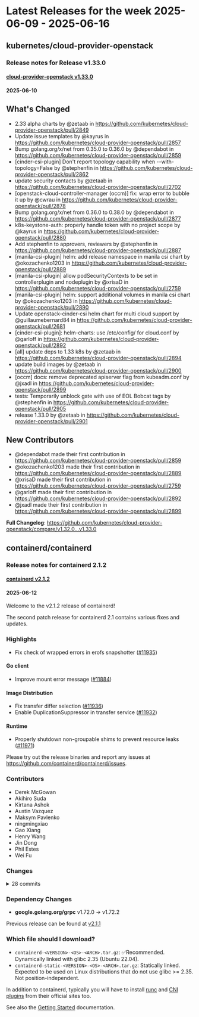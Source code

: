 # Latest Releases for the week 2025-06-09 - 2025-06-16   
## kubernetes/cloud-provider-openstack  
### Release notes for Release v1.33.0  
#### [cloud-provider-openstack v1.33.0](https://github.com/kubernetes/cloud-provider-openstack/releases/tag/v1.33.0)  
#### 2025-06-10  
## What's Changed
* 2.33 alpha charts by @zetaab in https://github.com/kubernetes/cloud-provider-openstack/pull/2849
* Update issue templates by @kayrus in https://github.com/kubernetes/cloud-provider-openstack/pull/2857
* Bump golang.org/x/net from 0.35.0 to 0.36.0 by @dependabot in https://github.com/kubernetes/cloud-provider-openstack/pull/2859
* [cinder-csi-plugin] Don't report topology capability when --with-topology=False by @stephenfin in https://github.com/kubernetes/cloud-provider-openstack/pull/2862
* update security contacts by @zetaab in https://github.com/kubernetes/cloud-provider-openstack/pull/2702
* [openstack-cloud-controller-manager (occm)] fix: wrap error to bubble it up by @cwrau in https://github.com/kubernetes/cloud-provider-openstack/pull/2878
* Bump golang.org/x/net from 0.36.0 to 0.38.0 by @dependabot in https://github.com/kubernetes/cloud-provider-openstack/pull/2877
* k8s-keystone-auth: properly handle token with no project scope by @kayrus in https://github.com/kubernetes/cloud-provider-openstack/pull/2880
* Add stephenfin to approvers, reviewers by @stephenfin in https://github.com/kubernetes/cloud-provider-openstack/pull/2887
* [manila-csi-plugin] helm: add release namespace in manila csi chart by @okozachenko1203 in https://github.com/kubernetes/cloud-provider-openstack/pull/2889
* [manila-csi-plugin] allow podSecurityContexts to be set in controllerplugin and nodeplugin by @xrisaD in https://github.com/kubernetes/cloud-provider-openstack/pull/2759
* [manila-csi-plugin] helm: support additional volumes in manila csi chart by @okozachenko1203 in https://github.com/kubernetes/cloud-provider-openstack/pull/2890
* Update openstack-cinder-csi helm chart for multi cloud support by @guillaumebernard84 in https://github.com/kubernetes/cloud-provider-openstack/pull/2681
* [cinder-csi-plugin]: helm-charts: use /etc/config/ for cloud.conf by @garloff in https://github.com/kubernetes/cloud-provider-openstack/pull/2892
* [all] update deps to 1.33 k8s by @zetaab in https://github.com/kubernetes/cloud-provider-openstack/pull/2894
* update build images by @zetaab in https://github.com/kubernetes/cloud-provider-openstack/pull/2900
* [occm] docs: remove deprecated apiserver flag from kubeadm.conf by @jxadl in https://github.com/kubernetes/cloud-provider-openstack/pull/2899
* tests: Temporarily unblock gate with use of EOL Bobcat tags by @stephenfin in https://github.com/kubernetes/cloud-provider-openstack/pull/2905
* release 1.33.0 by @zetaab in https://github.com/kubernetes/cloud-provider-openstack/pull/2901

## New Contributors
* @dependabot made their first contribution in https://github.com/kubernetes/cloud-provider-openstack/pull/2859
* @okozachenko1203 made their first contribution in https://github.com/kubernetes/cloud-provider-openstack/pull/2889
* @xrisaD made their first contribution in https://github.com/kubernetes/cloud-provider-openstack/pull/2759
* @garloff made their first contribution in https://github.com/kubernetes/cloud-provider-openstack/pull/2892
* @jxadl made their first contribution in https://github.com/kubernetes/cloud-provider-openstack/pull/2899

**Full Changelog**: https://github.com/kubernetes/cloud-provider-openstack/compare/v1.32.0...v1.33.0  
## containerd/containerd  
### Release notes for containerd 2.1.2  
#### [containerd v2.1.2](https://github.com/containerd/containerd/releases/tag/v2.1.2)  
#### 2025-06-12  
Welcome to the v2.1.2 release of containerd!

The second patch release for containerd 2.1 contains various fixes and updates.

### Highlights

* Fix check of wrapped errors in erofs snapshotter ([#11935](https://github.com/containerd/containerd/pull/11935))

#### Go client

* Improve mount error message ([#11884](https://github.com/containerd/containerd/pull/11884))

#### Image Distribution

* Fix transfer differ selection ([#11936](https://github.com/containerd/containerd/pull/11936))
* Enable DuplicationSuppressor in transfer service ([#11932](https://github.com/containerd/containerd/pull/11932))

#### Runtime

* Properly shutdown non-groupable shims to prevent resource leaks ([#11971](https://github.com/containerd/containerd/pull/11971))

Please try out the release binaries and report any issues at
https://github.com/containerd/containerd/issues.

### Contributors

* Derek McGowan
* Akihiro Suda
* Kirtana Ashok
* Austin Vazquez
* Maksym Pavlenko
* ningmingxiao
* Gao Xiang
* Henry Wang
* Jin Dong
* Phil Estes
* Wei Fu

### Changes
<details><summary>28 commits</summary>
<p>

* Prepare release notes for v2.1.2 ([#11962](https://github.com/containerd/containerd/pull/11962))
  * [`63b9eae62`](https://github.com/containerd/containerd/commit/63b9eae62e4a927269d3c7d1d0a50eb9095c1ee1) Prepare release notes for v2.1.2
* Properly shutdown non-groupable shims to prevent resource leaks ([#11971](https://github.com/containerd/containerd/pull/11971))
  * [`cff1feb28`](https://github.com/containerd/containerd/commit/cff1feb28c79f1f8f792f6284335f08f065bae1f) *: properly shutdown non-groupable shims to prevent resource leaks
* ci: bump golang [1.23.10,1.24.4] in build and release ([#11968](https://github.com/containerd/containerd/pull/11968))
  * [`2ce169aae`](https://github.com/containerd/containerd/commit/2ce169aae05d76f820ad977e8ea195938ced98a1) ci: bump golang [1.23.10,1.24.4] in build and release
* Backport Enable CIs to run on WS2022 and WS2025 ([#11955](https://github.com/containerd/containerd/pull/11955))
  * [`70bcb9b55`](https://github.com/containerd/containerd/commit/70bcb9b55edf9d832a4f8162a12830bcaf646695) Enable CIs to run on WS2022 and WS2025
* cri:use debug level when receive exec process exited events ([#11848](https://github.com/containerd/containerd/pull/11848))
  * [`40575a15f`](https://github.com/containerd/containerd/commit/40575a15f212903a838381fc893560a86ba8b485) cri:use debug level when receive exec process exited events
* build(deps): bump google.golang.org/grpc from 1.72.0 to 1.72.2 ([#11952](https://github.com/containerd/containerd/pull/11952))
  * [`c71f77170`](https://github.com/containerd/containerd/commit/c71f77170ef2640197884644acfe5ba28b3cf6ab) build(deps): bump google.golang.org/grpc from 1.72.0 to 1.72.2
* Fix transfer differ selection ([#11936](https://github.com/containerd/containerd/pull/11936))
  * [`4bcea74de`](https://github.com/containerd/containerd/commit/4bcea74decd64dcbf616f56b47cf8f5b4a2a586f) Update differ selection in transfer service to prefer default
  * [`0c3cd8a99`](https://github.com/containerd/containerd/commit/0c3cd8a99529849ee2e3f9661ebfa937f3f9be66) Add debug log when transfer returns not implemented
  * [`820e56765`](https://github.com/containerd/containerd/commit/820e56765083b50d0e8f4baf06f4804700f33a92) Add more error details when unpack fails to extract
* Fetch image with default platform only in TestExportAndImportMultiLayer ([#11943](https://github.com/containerd/containerd/pull/11943))
  * [`9b6c1949a`](https://github.com/containerd/containerd/commit/9b6c1949af50ee264d1d3a8b1aafd05149c4b8fe) Fetch image with default platform only in TestExportAndImportMultiLayer
* Fix check of wrapped errors in erofs snapshotter ([#11935](https://github.com/containerd/containerd/pull/11935))
  * [`480126f50`](https://github.com/containerd/containerd/commit/480126f5079e501228553038a584ce8542807d89) erofs-snapshotter: fix to work with wrapped errors
* Enable DuplicationSuppressor in transfer service ([#11932](https://github.com/containerd/containerd/pull/11932))
  * [`d82921ff5`](https://github.com/containerd/containerd/commit/d82921ff59cc91c1d75d35cc1cb3a5e709da9fdd) Enable DuplicationSuppressor in transfer service
* ci: bump golang [1.23.9, 1.24.3] in build and release ([#11889](https://github.com/containerd/containerd/pull/11889))
  * [`0bb25c3d6`](https://github.com/containerd/containerd/commit/0bb25c3d6cbb6eaf8d091b9f728776efdffe4859) ci: bump golang [1.23.9, 1.24.3] in build and release
* Improve mount error message ([#11884](https://github.com/containerd/containerd/pull/11884))
  * [`ac8e84efc`](https://github.com/containerd/containerd/commit/ac8e84efc384a728fbc498cf58f8c689263c857a) client:improve mount error message
* Add symlink breakout test for overriden path ([#11887](https://github.com/containerd/containerd/pull/11887))
  * [`dd2ce49d0`](https://github.com/containerd/containerd/commit/dd2ce49d0f23b0a190b86583c90a5a3eea4cdd4f) Add symlink breakout test for overriden path
</p>
</details>

### Dependency Changes

* **google.golang.org/grpc**  v1.72.0 -> v1.72.2

Previous release can be found at [v2.1.1](https://github.com/containerd/containerd/releases/tag/v2.1.1)
### Which file should I download?
* `containerd-<VERSION>-<OS>-<ARCH>.tar.gz`:         ✅Recommended. Dynamically linked with glibc 2.35 (Ubuntu 22.04).
* `containerd-static-<VERSION>-<OS>-<ARCH>.tar.gz`:  Statically linked. Expected to be used on Linux distributions that do not use glibc >= 2.35. Not position-independent.

In addition to containerd, typically you will have to install [runc](https://github.com/opencontainers/runc/releases)
and [CNI plugins](https://github.com/containernetworking/plugins/releases) from their official sites too.

See also the [Getting Started](https://github.com/containerd/containerd/blob/main/docs/getting-started.md) documentation.
  
